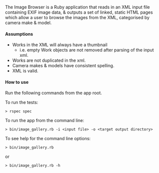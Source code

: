 The Image Browser is a Ruby application that reads in an XML input file containing EXIF image data, & outputs a set of linked, static HTML pages which allow a user to browse the images from the XML, categorised by camera make & model.

#### Assumptions

- Works in the XML will always have a thumbnail
  * i.e. empty Work objects are not removed after parsing of the input xml.
- Works are not duplicated in the xml.
- Camera makes & models have consistent spelling.
- XML is valid.


#### How to use

Run the following commands from the app root.

To run the tests:
```
> rspec spec
```

To run the app from the command line:
```
> bin/image_gallery.rb -i <input file> -o <target output directory>
```

To see help for the command line options:
```
> bin/image_gallery.rb
```
or
```
> bin/image_gallery.rb -h
```

